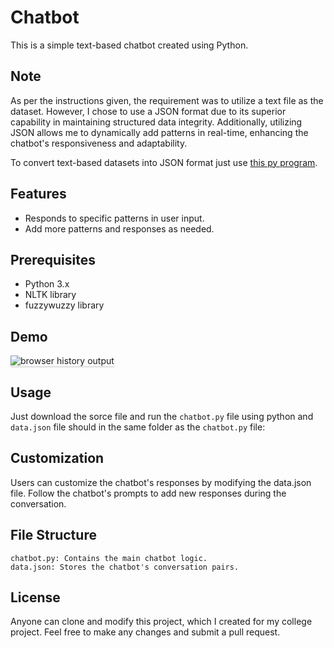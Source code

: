 # Chatbot

This is a simple text-based chatbot created using Python.

## Note
As per the instructions given, the requirement was to utilize a text file as the dataset. However, I chose to use a JSON format due to its superior capability in maintaining structured data integrity. Additionally, utilizing JSON allows me to dynamically add patterns in real-time, enhancing the chatbot's responsiveness and adaptability.

To convert text-based datasets into JSON format just use [this py program](https://github.com/dhanushl0l/TxtToJsonConverter).
## Features

- Responds to specific patterns in user input.
- Add more patterns and responses as needed.

## Prerequisites

- Python 3.x
- NLTK library
- fuzzywuzzy library

## Demo
<img src="https://camo.githubusercontent.com/a39e6274c6e8090a657fa8d5d803b9a6f0ec4b783c428aaf5b38bcc231cbff3a/68747470733a2f2f696d322e657a6769662e636f6d2f746d702f657a6769662d322d643936633331303736312e676966" alt="browser history output" style="max-width:70%;box-shadow:0 2.8px 2.2px rgba(0, 0, 0, 0.12)">

## Usage

Just download the sorce file and run the `chatbot.py` file using python and `data.json` file should in the same folder as the `chatbot.py` file:

## Customization

Users can customize the chatbot's responses by modifying the data.json file. Follow the chatbot's prompts to add new responses during the conversation.

## File Structure

    chatbot.py: Contains the main chatbot logic.
    data.json: Stores the chatbot's conversation pairs.

## License

Anyone can clone and modify this project, which I created for my college project. Feel free to make any changes and submit a pull request.
